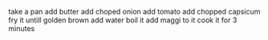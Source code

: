 take a pan 
add butter
add choped onion
add tomato
add chopped capsicum
fry it untill golden brown
add water
boil it
add maggi to it
cook it for 3 minutes
